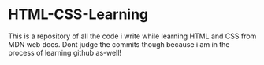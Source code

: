# HTML-CSS-Learning
This is a repository of all the code i write while learning HTML and CSS from MDN web docs.
Dont judge the commits though because i am in the process of learning github as-well!

